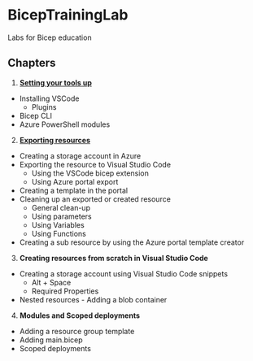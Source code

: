 # BicepTrainingLab

Labs for Bicep education

## Chapters

1. [**Setting your tools up**](./1.%20Setting%20up%20your%20resources/lab.md)
  - Installing VSCode
    - Plugins
  - Bicep CLI
  - Azure PowerShell modules

2. [**Exporting resources**](2.%20Exporting%20resources/lab.md)
  - Creating a storage account in Azure
  - Exporting the resource to Visual Studio Code
    - Using the VSCode bicep extension
    - Using Azure portal export
  - Creating a template in the portal
  - Cleaning up an exported or created resource
    - General clean-up
    - Using parameters
    - Using Variables
    - Using Functions
  - Creating a sub resource by using the Azure portal template creator

3. **Creating resources from scratch in Visual Studio Code**
  - Creating a storage account using Visual Studio Code snippets
    - Alt + Space
    - Required Properties
  - Nested resources - Adding a blob container

4. **Modules and Scoped deployments**
  - Adding a resource group template
  - Adding main.bicep
  - Scoped deployments
